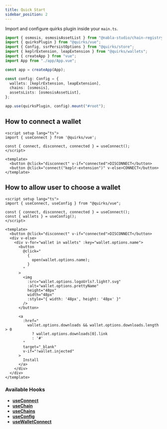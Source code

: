 ```yaml
---
title: Quick Start
sidebar_position: 2
---
```


Import and configure quirks plugin inside your `main.ts`.

```ts
import { osmosis, osmosisAssetList } from "@nabla-studio/chain-registry";
import { quirksPlugin } from "@quirks/vue";
import { Config, ssrPersistOptions } from "@quirks/store";
import { keplrExtension, leapExtension } from "@quirks/wallets";
import { createApp } from "vue";
import App from "./app/App.vue";

const app = createApp(App);

const config: Config = {
  wallets: [keplrExtension, leapExtension],
  chains: [osmosis],
  assetsLists: [osmosisAssetList],
};

app.use(quirksPlugin, config).mount("#root");
```

## How to connect a wallet

```vue
<script setup lang="ts">
import { useConnect } from '@quirks/vue';

const { connect, disconnect, connected } = useConnect();
</script>

<template>
  <button @click="disconnect" v-if="connected">DISCONNECT</button>
  <button @click="connect("keplr-extension")" v-else>CONNECT</button>
</template>
```

## How to allow user to choose a wallet

```vue
<script setup lang="ts">
import { useConnect, useConfig } from "@quirks/vue";

const { connect, disconnect, connected } = useConnect();
const { wallets } = useConfig();
</script>

<template>
  <button @click="disconnect" v-if="connected">DISCONNECT</button>
  <div v-else>
    <div v-for="wallet in wallets" :key="wallet.options.name">
      <button
        @click="
          {
            open(wallet.options.name);
          }
        "
      >
        <img
          :src="wallet.options.logoUrls?.light?.svg"
          :alt="wallet.options.prettyName"
          height="48px"
          width="48px"
          :style="{ width: '48px', height: '48px' }"
        />
      </button>

      <a
        :href="
          wallet.options.downloads && wallet.options.downloads.length > 0
            ? wallet.options.downloads[0].link
            : '#'
        "
        target="_blank"
        v-if="!wallet.injected"
      >
        Install
      </a>
    </div>
  </div>
</template>
```

### Available Hooks

- **[useConnect](./hooks#useconnect)**
- **[useChain](./hooks#usechain)**
- **[useChains](./hooks#usechains)**
- **[useConfig](./hooks#useconfig)**
- **[useWalletConnect](./hooks#usewalletconnect)**

